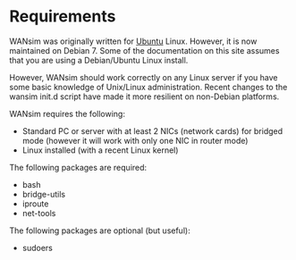 # Requirements #

WANsim was originally written for [Ubuntu](http://www.ubuntu.com) Linux. However, it is now maintained on Debian 7. Some of the documentation on this site assumes that you are using a Debian/Ubuntu Linux install.

However, WANsim should work correctly on any Linux server if you have some basic knowledge of Unix/Linux administration. Recent changes to the wansim init.d script have made it more resilient on non-Debian platforms.

WANsim requires the following:

  * Standard PC or server with at least 2 NICs (network cards) for bridged mode (however it will work with only one NIC in router mode)
  * Linux installed (with a recent Linux kernel)

The following packages are required:

  * bash
  * bridge-utils
  * iproute
  * net-tools

The following packages are optional (but useful):

  * sudoers
